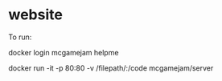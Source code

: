 # website

To run:

docker login 
mcgamejam
helpme

docker run -it -p 80:80 -v /filepath/:/code mcgamejam/server
